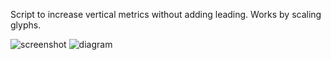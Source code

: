 Script to increase vertical metrics without adding leading. Works by scaling glyphs.

![screenshot](https://github.com/jtanadi/RoboFontScripts/blob/master/scale-a-mucci/Screen%20Shot%202017-08-29%20at%208.57.25%20PM.png)
![diagram](https://github.com/jtanadi/RoboFontScripts/blob/master/scale-a-mucci/scale-a-mucci.gif)
